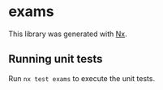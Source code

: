 # exams

This library was generated with [Nx](https://nx.dev).

## Running unit tests

Run `nx test exams` to execute the unit tests.
